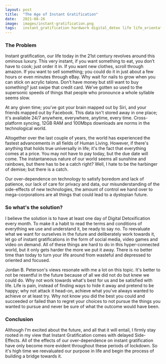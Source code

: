 ```yaml
---
layout: post
title:  "The Age of Instant Gratification"
date:   2021-08-26
image:	images/instant-gratification.png
tags:	instant_gratification hardwork digital_detox life life_orientation goals privacy future robot_rebellion social_media technology
---
```


### The Problem

Instant gratification, our life today in the 21st century revolves around this ominous luxury. This very instant, if you want something to eat, you don’t have to cook; just order it in. If you want new clothes, scroll through amazon. If you want to sell something; you could do it in just about a few hours or even minutes through eBay. Why wait for nails to grow when you can stick on acrylic talons. Don’t have money but still want to buy something? just swipe that credit card. We’ve gotten so used to the supersonic speeds of things that people who pronounce a whole syllable seems slow.

At any given time; you’ve got your brain mapped out by Siri, and your friends mapped out by Facebook. This data isn't stored away in one place; it's available 24/7 anywhere, everywhere, anytime, every time. Cross-platform syncing, 12GB RAM and 100Mbps downloads are norms in the technological world.

Altogether over the last couple of years, the world has experienced the fastest advancements in all fields of Human Living. However, if there's anything that holds true universally in life; it's the fact that everything comes at a price. You may not have to pay today, but the due date will come. The instantaneous nature of our world seems all sunshine and rainbows, but there has to be a catch right? Well, I hate to be the harbinger of demise; but there is a catch.

Our over-dependence on technology to satisfy boredom and lack of patience, our lack of care for privacy and data, our misunderstanding of the side-effects of new technologies, the amount of control we hand over to mega-corporations are all things that could lead to a dystopian future. 

### So what's the solution?

I believe the solution is to have at least one day of Digital Detoxification every month. To make it a habit to read the terms and conditions of everything we use and understand it, be ready to say no. To reevaluate what we want for ourselves in the future and deliberately work towards it, let go of instant gratifications in the form of social media, video games and video on demand. All of these things are hard to do in this hyper-connected world, but it only gets harder the more we put it away. There is no better time than today to turn your life around from wasteful and depressed to oriented and focused.

Jordan B. Peterson's views resonate with me a lot on this topic. It's better to not be resentful in the future because of all we did not do but knew we could do. Why not work towards what's best for us and be satisfied with life. Life is pain, instead of finding ways to hide it away and pretend to be happy; why not attack it head-on, achieve what you've always wanted to achieve or at least try. Why not know you did the best you could and succeeded or failed than to regret your choices to not pursue the things you wanted to pursue and never be sure of what the outcome would have been.

### Conclusion

Although I’m excited about the future, and all that it will entail, I firmly stay rooted in my view that Instant Gratification comes with delayed Side-Effects. All of the effects of our over-dependence on instant gratification have only become more evident throughout these periods of lockdown. So it's high time we reevaluated our purpose in life and begin the process of building a bridge towards it.